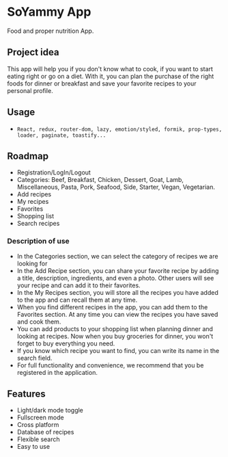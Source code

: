 # SoYammy App

Food and proper nutrition App.

## Project idea

This app will help you if you don't know what to cook, if you want to start
eating right or go on a diet. With it, you can plan the purchase of the right
foods for dinner or breakfast and save your favorite recipes to your personal
profile.

## Usage

- `React, redux, router-dom, lazy, emotion/styled, formik, prop-types, loader, paginate, toastify...`

## Roadmap

- Registration/LogIn/Logout
- Categories: Beef, Breakfast, Chicken, Dessert, Goat, Lamb, Miscellaneous,
  Pasta, Pork, Seafood, Side, Starter, Vegan, Vegetarian.
- Add recipes
- My recipes
- Favorites
- Shopping list
- Search recipes

### Description of use

- In the Categories section, we can select the category of recipes we are
  looking for
- In the Add Recipe section, you can share your favorite recipe by adding a
  title, description, ingredients, and even a photo. Other users will see your
  recipe and can add it to their favorites.
- In the My Recipes section, you will store all the recipes you have added to
  the app and can recall them at any time.
- When you find different recipes in the app, you can add them to the Favorites
  section. At any time you can view the recipes you have saved and cook them.
- You can add products to your shopping list when planning dinner and looking at
  recipes. Now when you buy groceries for dinner, you won't forget to buy
  everything you need.
- If you know which recipe you want to find, you can write its name in the
  search field.
- For full functionality and convenience, we recommend that you be registered in
  the application.

## Features

- Light/dark mode toggle
- Fullscreen mode
- Cross platform
- Database of recipes
- Flexible search
- Easy to use
